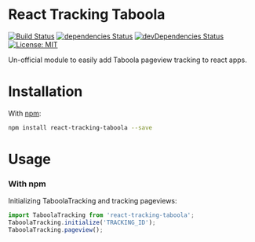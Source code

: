 # React Tracking Taboola

[![Build Status](https://travis-ci.org/realalexbarge/react-tracking-taboola.svg?branch=master)](https://travis-ci.org/realalexbarge/react-tracking-taboola) [![dependencies Status](https://david-dm.org/realalexbarge/react-tracking-taboola/status.svg)](https://david-dm.org/realalexbarge/react-tracking-taboola) [![devDependencies Status](https://david-dm.org/realalexbarge/react-tracking-taboola/dev-status.svg)](https://david-dm.org/realalexbarge/react-tracking-taboola?type=dev) [![License: MIT](https://img.shields.io/badge/License-MIT-blue.svg)](https://opensource.org/licenses/MIT)

Un-official module to easily add Taboola pageview tracking to react apps.

# Installation

With [npm](https://www.npmjs.com/):

```bash
npm install react-tracking-taboola --save
```

# Usage

### With npm

Initializing TaboolaTracking and tracking pageviews:

```js
import TaboolaTracking from 'react-tracking-taboola';
TaboolaTracking.initialize('TRACKING_ID');
TaboolaTracking.pageview();
```
